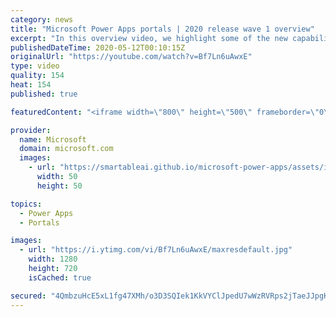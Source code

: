 ```yaml
---
category: news
title: "Microsoft Power Apps portals | 2020 release wave 1 overview"
excerpt: "In this overview video, we highlight some of the new capabilities included in the latest update to Microsoft Power Apps portals.     Here are the capabilities covered:   •    Power BI integration, so you can quickly add Power BI reports, tables, and dashboards to your portals without coding.  •    Themes"
publishedDateTime: 2020-05-12T00:10:15Z
originalUrl: "https://youtube.com/watch?v=Bf7Ln6uAwxE"
type: video
quality: 154
heat: 154
published: true

featuredContent: "<iframe width=\"800\" height=\"500\" frameborder=\"0\" src=\"https://www.youtube.com/embed/Bf7Ln6uAwxE\" allow=\"accelerometer; autoplay; encrypted-media; gyroscope; picture-in-picture\" allowfullscreen></iframe>"

provider:
  name: Microsoft
  domain: microsoft.com
  images:
    - url: "https://smartableai.github.io/microsoft-power-apps/assets/images/organizations/microsoft.com-50x50.jpg"
      width: 50
      height: 50

topics:
  - Power Apps
  - Portals

images:
  - url: "https://i.ytimg.com/vi/Bf7Ln6uAwxE/maxresdefault.jpg"
    width: 1280
    height: 720
    isCached: true

secured: "4QmbzuHcE5xL1fg47XMh/o3D3SQIek1KkVYClJpedU7wWzRVRps2jTaeJJpgKFjjYd2DUWOSQPfpubkZ7Zq4FvIvZUFgp1JubN0Ws3NnCt+1VgtNEHFE33ld7lH22K4cLyjZZa+atrZCOj8Lc6CeSMnafWtSYqEQprqzwjmaJUD1MBtzokFfJFQVWMfQds1ccQI5MWlEr0D7WL5OLAr3ppakT0evJJIqwNZJcmofKfWDYzz4Gnlo8/j6yvwGhLPPoLRWQ/oZl3KJT7KZt2sxkZcvXAu7iVQb/6Jh/fHzJucvlD3NXFGhgzT2AiPBqOn5ondidTmoU5K6159nMGT+4joKSnHGhHx/76H7GRze3qOQr5Bhfnjov5LAH2SlcdbDlMpH/Hlef2U/T9MrH86Pps/wSXAurh0VhU/+i4j4307ef29zHOE2wpTGewwlCMsU;5ohi+Yz6btk4C7l21U0iRg=="
---
```


